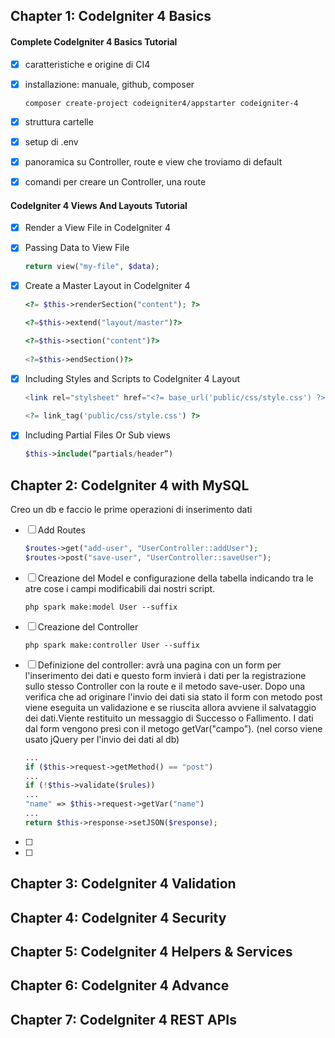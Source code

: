 ## Chapter 1: CodeIgniter 4 Basics

#### Complete CodeIgniter 4 Basics Tutorial

+ [x] caratteristiche e origine di CI4

+ [x] installazione: manuale, github, composer
  
  ```shell
  composer create-project codeigniter4/appstarter codeigniter-4
  ```

+ [x] struttura cartelle

+ [x] setup di .env

+ [x] panoramica su Controller, route e view che troviamo di default

+ [x] comandi per creare un Controller, una route 

#### CodeIgniter 4 Views And Layouts Tutorial

- [x] Render a View File in CodeIgniter 4

- [x] Passing Data to View File
  
  ```php
  return view("my-file", $data);
  ```

- [x] Create a Master Layout in CodeIgniter 4 
  
  ```php
  <?= $this->renderSection("content"); ?>
  ```
  
  ```php
  <?=$this->extend("layout/master")?>
  
  <?=$this->section("content")?>
      
  <?=$this->endSection()?>
  ```

- [x] Including Styles and Scripts to CodeIgniter 4 Layout
  
  ```php
  <link rel="stylsheet" href="<?= base_url('public/css/style.css') ?>"/>
    
  <?= link_tag('public/css/style.css') ?>
  ```

- [x] Including Partial Files Or Sub views
  
  ```php
  $this->include(“partials/header”)
  ```



## Chapter 2: CodeIgniter 4 with MySQL

Creo un db e faccio le prime operazioni di inserimento dati

- [ ] Add Routes
  
  ```php
  $routes->get("add-user", "UserController::addUser");
  $routes->post("save-user", "UserController::saveUser");
  ```

- [ ] Creazione del Model e configurazione della tabella indicando tra le atre cose i campi modificabili dai nostri script.
  
  ```shell
  php spark make:model User --suffix
  ```

- [ ] Creazione del Controller
  
  ```shell
  php spark make:controller User --suffix
  ```

- [ ] Definizione del controller: avrà una pagina con un form per l'inserimento dei dati e questo form invierà i dati per la registrazione sullo stesso Controller con la route e il metodo save-user. Dopo una verifica che ad originare l'invio dei dati sia stato il form con metodo post viene eseguita un validazione e se riuscita allora avviene il salvataggio dei dati.Viente restituito un messaggio di Successo o Fallimento. I dati dal form vengono presi con il metogo getVar("campo"). (nel corso viene usato jQuery per l'invio dei dati al db)
  
  ```php
  ...
  if ($this->request->getMethod() == "post")
  ...
  if (!$this->validate($rules))
  ...
  "name" => $this->request->getVar("name")
  ...
  return $this->response->setJSON($response);
  ```

- [ ] 

- [ ] 

## Chapter 3: CodeIgniter 4 Validation

## Chapter 4: CodeIgniter 4 Security

## Chapter 5: CodeIgniter 4 Helpers & Services

## Chapter 6: CodeIgniter 4 Advance

## Chapter 7: CodeIgniter 4 REST APIs


